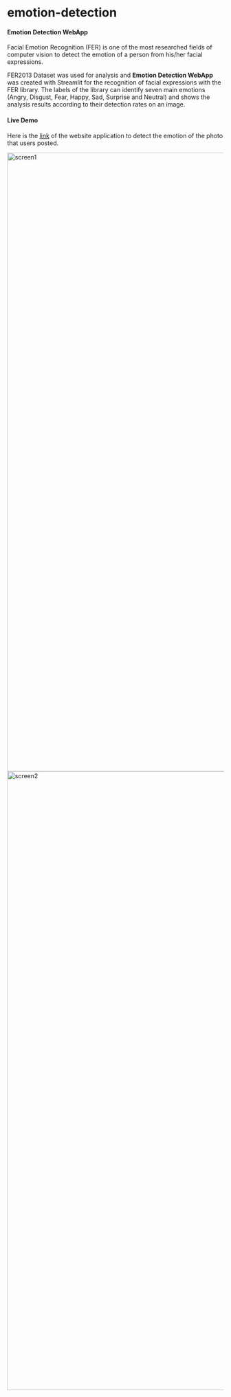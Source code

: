 # emotion-detection

#### Emotion Detection WebApp

Facial Emotion Recognition (FER) is one of the most researched fields of computer vision to detect the emotion of a person from his/her facial expressions.

FER2013 Dataset was used for analysis and **Emotion Detection WebApp** was created with Streamlit for the recognition of facial expressions with the FER library. The labels of the library can identify seven main emotions (Angry, Disgust, Fear, Happy, Sad, Surprise and Neutral) and shows the analysis results according to their detection rates on an image.

#### Live Demo
Here is the [link](https://share.streamlit.io/ikkaya/emotion-detection/main/app.py) of the website application to detect the emotion of the photo that users posted.

<img width="1440" alt="screen1" src="https://user-images.githubusercontent.com/53608432/149767649-16992375-4db2-47ef-94c6-bd2c32c332e8.png">
<img width="1440" alt="screen2" src="https://user-images.githubusercontent.com/53608432/149767708-a459da19-fbf3-4f61-a5c8-66d30bbe3199.png">
